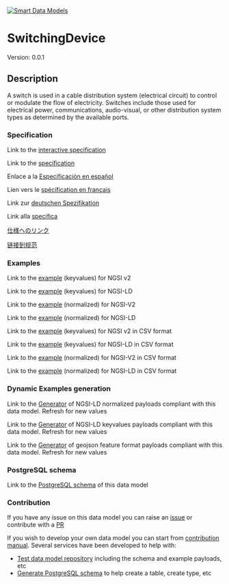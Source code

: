 [![Smart Data Models](https://smartdatamodels.org/wp-content/uploads/2022/01/SmartDataModels_logo.png "Logo")](https://smartdatamodels.org)
# SwitchingDevice
Version: 0.0.1

## Description 

A switch is used in a cable distribution system (electrical circuit) to control or modulate the flow of electricity.  Switches include those used for electrical power, communications, audio-visual, or other distribution system types as determined by the available ports.
### Specification

Link to the [interactive specification](https://swagger.lab.fiware.org/?url=https://smart-data-models.github.io/dataModel.S4BLDG/SwitchingDevice/swagger.yaml)

Link to the [specification](https://github.com/smart-data-models/dataModel.S4BLDG/blob/master/SwitchingDevice/doc/spec.md)

Enlace a la [Especificación en español](https://github.com/smart-data-models/dataModel.S4BLDG/blob/master/SwitchingDevice/doc/spec_ES.md)

Lien vers le [spécification en français](https://github.com/smart-data-models/dataModel.S4BLDG/blob/master/SwitchingDevice/doc/spec_FR.md)

Link zur [deutschen Spezifikation](https://github.com/smart-data-models/dataModel.S4BLDG/blob/master/SwitchingDevice/doc/spec_DE.md)

Link alla [specifica](https://github.com/smart-data-models/dataModel.S4BLDG/blob/master/SwitchingDevice/doc/spec_IT.md)

[仕様へのリンク](https://github.com/smart-data-models/dataModel.S4BLDG/blob/master/SwitchingDevice/doc/spec_JA.md)

[链接到规范](https://github.com/smart-data-models/dataModel.S4BLDG/blob/master/SwitchingDevice/doc/spec_ZH.md)
### Examples

Link to the [example](https://smart-data-models.github.io/dataModel.S4BLDG/SwitchingDevice/examples/example.json) (keyvalues) for NGSI v2

Link to the [example](https://smart-data-models.github.io/dataModel.S4BLDG/SwitchingDevice/examples/example.jsonld) (keyvalues) for NGSI-LD

Link to the [example](https://smart-data-models.github.io/dataModel.S4BLDG/SwitchingDevice/examples/example-normalized.json) (normalized) for NGSI-V2

Link to the [example](https://smart-data-models.github.io/dataModel.S4BLDG/SwitchingDevice/examples/example-normalized.jsonld) (normalized) for NGSI-LD

Link to the [example](https://smart-data-models.github.io/dataModel.S4BLDG/SwitchingDevice/examples/example.json.csv) (keyvalues) for NGSI v2 in CSV format

Link to the [example](https://smart-data-models.github.io/dataModel.S4BLDG/SwitchingDevice/examples/example.jsonld.csv) (keyvalues) for NGSI-LD in CSV format

Link to the [example](https://smart-data-models.github.io/dataModel.S4BLDG/SwitchingDevice/examples/example-normalized.json.csv) (normalized) for NGSI-V2 in CSV format

Link to the [example](https://smart-data-models.github.io/dataModel.S4BLDG/SwitchingDevice/examples/example-normalized.jsonld.csv) (normalized) for NGSI-LD in CSV format
### Dynamic Examples generation

Link to the [Generator](https://smartdatamodels.org/extra/ngsi-ld_generator.php?schemaUrl=https://raw.githubusercontent.com/smart-data-models/dataModel.S4BLDG/master/SwitchingDevice/schema.json&email=info@smartdatamodels.org) of NGSI-LD normalized payloads compliant with this data model. Refresh for new values

Link to the [Generator](https://smartdatamodels.org/extra/ngsi-ld_generator_keyvalues.php?schemaUrl=https://raw.githubusercontent.com/smart-data-models/dataModel.S4BLDG/master/SwitchingDevice/schema.json&email=info@smartdatamodels.org) of NGSI-LD keyvalues payloads compliant with this data model. Refresh for new values

Link to the [Generator](https://smartdatamodels.org/extra/geojson_features_generator.php?schemaUrl=https://raw.githubusercontent.com/smart-data-models/dataModel.S4BLDG/master/SwitchingDevice/schema.json&email=info@smartdatamodels.org) of geojson feature format payloads compliant with this data model. Refresh for new values
### PostgreSQL schema

Link to the [PostgreSQL schema](https://smart-data-models.github.io/dataModel.S4BLDG/SwitchingDevice/schema.sql) of this data model
### Contribution

 If you have any issue on this data model you can raise an [issue](https://github.com/smart-data-models/dataModel.S4BLDG/issues)  or contribute with a [PR](https://github.com/smart-data-models/dataModel.S4BLDG/pulls)

 If you wish to develop your own data model you can start from [contribution manual](https://bit.ly/contribution_manual). Several services have been developed to help with: 
 - [Test data model repository](https://smartdatamodels.org/index.php/data-models-contribution-api/) including the schema and example payloads, etc
 - [Generate PostgreSQL schema](https://smartdatamodels.org/index.php/sql-service/) to help create a table, create type, etc